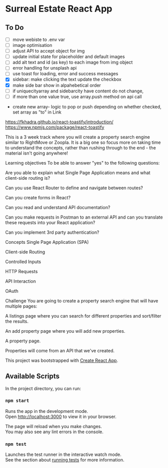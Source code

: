 # Surreal Estate React App

## To Do
- [ ] move webiste to .env var
- [ ] image optimisation
- [ ] adjust API to accept object for img
- [ ] update initial state for placeholder and default images
- [ ] add alt text and id (as key) to each image from img object
- [ ] error handling for unsplash api
- [ ] use toast for loading, error and success messages
- [x] sidebar: make clicking the text update the checkbox
- [x] make side bar show in alpahebetical order
- [ ] if uniquecityarray and sidebarcity have content do not change,
- [ ] if more than one value true, use array.push method on api call
- create new array- logic to pop or push depending on whether checked, set array as "to" in Link

https://fkhadra.github.io/react-toastify/introduction/
https://www.npmjs.com/package/react-toastify

This is a 3 week track where you will create a property search engine similar to RightMove or Zoopla. It is a big one so focus more on taking time to understand the concepts, rather than rushing through to the end - the material isn't going anywhere!

Learning objectives
To be able to answer "yes" to the following questions:

Are you able to explain what Single Page Application means and what client-side routing is?

Can you use React Router to define and navigate between routes?

Can you create forms in React?

Can you read and understand API documentation?

Can you make requests in Postman to an external API and can you translate these requests into your React application?

Can you implement 3rd party authentication?

Concepts
Single Page Application (SPA)

Client-side Routing

Controlled Inputs

HTTP Requests

API Interaction

OAuth

Challenge
You are going to create a property search engine that will have multiple pages:

A listings page where you can search for different properties and sort/filter the results.

An add property page where you will add new properties.

A property page.

Properties will come from an API that we've created.

This project was bootstrapped with [Create React App](https://github.com/facebook/create-react-app).

## Available Scripts

In the project directory, you can run:

### `npm start`

Runs the app in the development mode.\
Open [http://localhost:3000](http://localhost:3000) to view it in your browser.

The page will reload when you make changes.\
You may also see any lint errors in the console.

### `npm test`

Launches the test runner in the interactive watch mode.\
See the section about [running tests](https://facebook.github.io/create-react-app/docs/running-tests) for more information.
